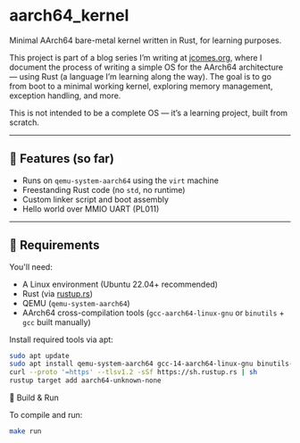 # aarch64_kernel

Minimal AArch64 bare-metal kernel written in Rust, for learning purposes.

This project is part of a blog series I’m writing at [jcomes.org](https://jcomes.org/), where I document the process of writing a simple OS for the AArch64 architecture — using Rust (a language I’m learning along the way). The goal is to go from boot to a minimal working kernel, exploring memory management, exception handling, and more.

This is not intended to be a complete OS — it’s a learning project, built from scratch.

---

## 🧱 Features (so far)

- Runs on `qemu-system-aarch64` using the `virt` machine
- Freestanding Rust code (no `std`, no runtime)
- Custom linker script and boot assembly
- Hello world over MMIO UART (PL011)

---

## 🔧 Requirements

You'll need:

- A Linux environment (Ubuntu 22.04+ recommended)
- Rust (via [rustup.rs](https://rustup.rs))
- QEMU (`qemu-system-aarch64`)
- AArch64 cross-compilation tools (`gcc-aarch64-linux-gnu` or `binutils` + `gcc` built manually)

Install required tools via apt:

```bash
sudo apt update
sudo apt install qemu-system-aarch64 gcc-14-aarch64-linux-gnu binutils-aarch64-linux-gnu
curl --proto '=https' --tlsv1.2 -sSf https://sh.rustup.rs | sh
rustup target add aarch64-unknown-none
```

🚀 Build & Run

To compile and run:

```bash
make run
```